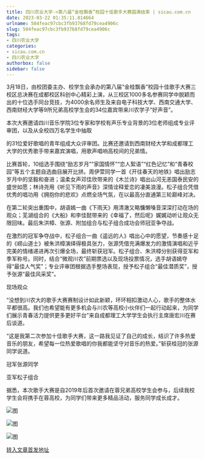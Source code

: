 ```yaml
---
title: 四川农业大学->第八届“金桂飘香”校园十佳歌手大赛圆满结束 | sicau.com.cn
date: 2023-03-22 01:35:11.814664
urlname: 504feac97cbc3fb93768fd79cea4906c
slug: 504feac97cbc3fb93768fd79cea4906c
tags: 
- 四川农业大学
categories:
- sicau.com.cn
- 四川农业大学
authorbox: false
sidebar: false
---
```

3月18日，由校团委主办、校学生会承办的第八届“金桂飘香”校园十佳歌手大赛三校区总决赛在成都校区科创中心精彩上演，从三校区1000多名参赛同学中脱颖而出的十位选手同台竞技，为4000余名师生及来自电子科技大学、西南交通大学、西南财经大学等9所兄弟高校学生会的34位嘉宾带来川农学子“好声音”。

本次大赛邀请四川音乐学院3位专家和学校有声乐专业背景的3位老师组成专业评审团，以及从全校四万名学生中抽取
<!--more-->
的31位爱好歌唱的青年组成大众评审团。比赛还邀请到西南财经大学和成都理工大学的优秀歌手带来嘉宾演唱，用歌声唱响高校间的兄弟情。

比赛首轮，10组选手围绕“励志岁月”“家国情怀”“恋人絮语”“红色记忆”和“青春校园”等五个主题自选曲目展开比拼。周伊萱同学一首《开往春天的地铁》唱出励志岁月中的坚毅和奋进；温柔女声邓佳欣带来的《木兰诗》唱出山河无恙国泰民安的盛世如愿；林诗尧用《听见下雨的声音》深情诠释爱恋的凄美浪漫。松子组合凭借优秀的唱功用《拥抱你的悲欢》点燃全场气氛，在以最高分直通第三轮巅峰对决。

在第二轮突出重围中，胡语嫣一曲《下雨天》用清澈又略慵懒嗓音深深打动在场的观众；芜湖组合的《大船》和李佳懿带来的《幸福了，然后呢》娓娓动听让观众无限回味。最后朱洪樟、张源、附加组合与松子组合成功会师冠亚争夺战。

在激烈的冠军争夺战中，松子组合一曲《遥远的人》唱出心中的愿望，节奏感十足的《崂山道士》被朱洪樟演绎得极具张力，张源凭借充满爆发力的激情演唱和近乎完美的情绪递进再次引爆全场，最终斩获冠军。松子组合、朱洪樟分别获得亚军和季军称号。同时，结合“微观川农”前期票选以及现场投票情况，选手胡语嫣夺得“最佳人气奖”；专业评审团根据选手整场表现，授予松子组合“最佳潜质奖”，授予张源“最佳风采奖”。

现场观众

“没想到川农大的歌手大赛赛制设计如此新颖，环环相扣激动人心，歌手的整体水平都很高。我们也希望能有更多机会与川农等高校小伙伴们一起行动起来，为同学们展示青春活力提供更多更好平台”来自成都理工大学学生会执行主席唐宏川在赛后谈道。

“这是我第二次参加十佳歌手大赛，这一路我见证了自己的成长，结识了许多热爱音乐的朋友，希望每一位热爱歌唱的你我都能坚守对音乐的热爱。”斩获桂冠的张源同学说道。

冠军张源同学

亚军松子组合

据悉，本次歌手大赛是自2019年后首次邀请在蓉兄弟高校学生会参与，后续我校学生会将携手在蓉高校，为同学们带来更多精品活动，服务同学成长成才。

![图](https://news.sicau.edu.cn/__local/2/CC/DA/EF2A848F6F4C610B49C4907014D_77A30425_241EB3.png)

![图](https://news.sicau.edu.cn/__local/6/67/C0/B1AB83F3E8080AF9A88CE982F80_5C4BE2E4_1CC182.png)

![图](https://news.sicau.edu.cn/__local/E/66/F6/394BEC0CD87B215BDE72640059F_217330ED_2B692E.png)

[转入文章首发地址](https://news.sicau.edu.cn/info/1078/71470.htm)